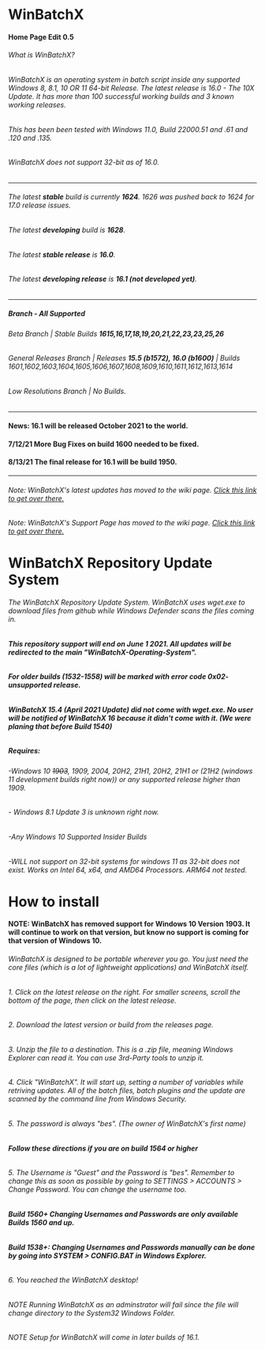 # WinBatchX
#### Home Page Edit 0.5
###### What is WinBatchX? 

###### WinBatchX is an operating system in batch script inside any supported Windows 8, 8.1, 10 OR 11 64-bit Release. The latest release is 16.0 - The 10X Update. It has more than 100 successful working builds and 3 known working releases.
###### This has *been* been tested with Windows 11.0, Build 22000.51 and .61 and .120 and .135.
 
###### WinBatchX does not support 32-bit as of 16.0.
***

###### The latest **stable** build is currently **1624**.  1626 was pushed back to 1624 for 17.0 release issues.
###### The latest **developing** build is **1628**.

###### The latest **stable release** is **16.0**.
###### The latest **developing release** is **16.1 (not developed yet)**.

***

##### Branch - All Supported 
###### Beta Branch | Stable Builds **1615,16,17,18,19,20,21,22,23,23,25,26**
###### General Releases Branch | Releases **15.5 (b1572), 16.0 (b1600)** | Builds 1601,1602,1603,1604,1605,1606,1607,1608,1609,1610,1611,1612,1613,1614
###### Low Resolutions Branch | No Builds. 

***

#### News: 16.1 will be released October 2021 to the world. 
#### 7/12/21 More Bug Fixes on build 1600 needed to be fixed.
#### 8/13/21 The final release for 16.1 will be build 1950.

***

###### Note: WinBatchX's latest updates has moved to the wiki page. [Click this link to get over there.](https://github.com/bes-ptah/WinBatchX/wiki)

###### Note: WinBatchX's Support Page has moved to the wiki page. [Click this link to get over there.](https://github.com/bes-ptah/WinBatchX/wiki/Support-Page)



# WinBatchX Repository Update System
###### The WinBatchX Repository Update System. WinBatchX uses wget.exe to download files from github while Windows Defender scans the files coming in.

###### **This repository support will end on June 1 2021. All updates will be redirected to the main "WinBatchX-Operating-System".**

###### **For older builds (1532-1558) will be marked with error code 0x02- unsupported release.**

###### **WinBatchX 15.4 (April 2021 Update) did not come with wget.exe. No user will be notified of WinBatchX 16 because it didn't come with it. (We were planing that before Build 1540)**


##### Requires: 

###### -Windows 10 ~~1903~~, 1909, 2004, 20H2, 21H1, 20H2, 21H1 or (21H2 (windows 11 development builds right now)) or any supported release higher than 1909.

###### - Windows 8.1 Update 3 is unknown right now.

###### -Any Windows 10 Supported Insider Builds   

###### -WILL not support on 32-bit systems for windows 11 as 32-bit does not exist. Works on Intel 64, x64, and AMD64 Processors. ARM64 not tested.
 




# How to install

#### **NOTE: WinBatchX has removed support for Windows 10 Version 1903. It will continue to work on that version, but know no support is coming for that version of Windows 10.**

###### WinBatchX is designed to be portable wherever you go. You just need the core files (which is a lot of lightweight applications) and WinBatchX itself.
###### 1. Click on the latest release on the right. For smaller screens, scroll the bottom of the page, then click on the latest release.
###### 2. Download the latest version or build from the releases page.
###### 3. Unzip the file to a destination. This is a .zip file, meaning Windows Explorer can read it. You can use 3rd-Party tools to unzip it.
###### 4. Click "WinBatchX". It will start up, setting a number of variables while retriving updates. All of the batch files, batch plugins and the update are scanned by the command line from Windows Security. 
###### 5. The password is always "bes". (The owner of WinBatchX's first name)

###### **Follow these directions if you are on build 1564 or higher**
###### 5. The Username is "Guest" and the Password is "bes". Remember to change this as soon as possible by going to SETTINGS > ACCOUNTS > Change Password. You can change the username too.

###### **Build 1560+ Changing Usernames and Passwords are only available Builds 1560 and up.**

###### **Build 1538+: Changing Usernames and Passwords manually can be done by going into SYSTEM > CONFIG.BAT in Windows Explorer.**

###### 6. You reached the WinBatchX desktop!

###### NOTE Running WinBatchX as an adminstrator will fail since the file will change directory to the System32 Windows Folder.
###### NOTE Setup for WinBatchX will come in later builds of 16.1.

